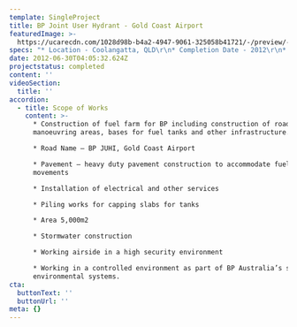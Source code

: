 ```yaml
---
template: SingleProject
title: BP Joint User Hydrant - Gold Coast Airport
featuredImage: >-
  https://ucarecdn.com/1028d98b-b4a2-4947-9061-325058b41721/-/preview/-/enhance/50/
specs: "* Location - Coolangatta, QLD\r\n* Completion Date - 2012\r\n* Value - $2.4 Million\n* Client - BP Australia"
date: 2012-06-30T04:05:32.624Z
projectstatus: completed
content: ''
videoSection:
  title: ''
accordion:
  - title: Scope of Works
    content: >-
      * Construction of fuel farm for BP including construction of roads and
      manoeuvring areas, bases for fuel tanks and other infrastructure.

      * Road Name – BP JUHI, Gold Coast Airport

      * Pavement – heavy duty pavement construction to accommodate fuel tanker
      movements

      * Installation of electrical and other services

      * Piling works for capping slabs for tanks

      * Area 5,000m2

      * Stormwater construction

      * Working airside in a high security environment

      * Working in a controlled environment as part of BP Australia’s safety and
      environmental systems.
cta:
  buttonText: ''
  buttonUrl: ''
meta: {}
---
```


